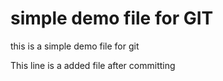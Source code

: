 # simple demo file for GIT

this is a simple demo file for git

This line is a added file after committing